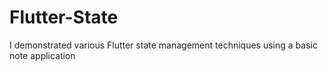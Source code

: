 # Flutter-State
I demonstrated various Flutter state management techniques using a basic note application
